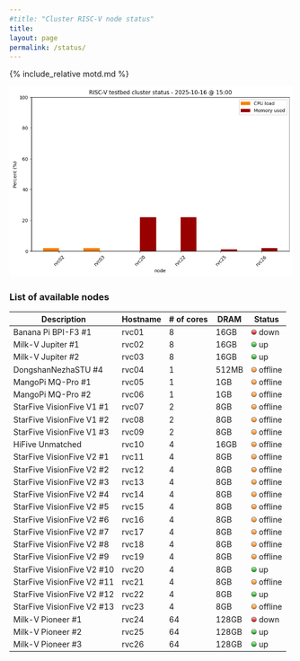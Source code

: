 ```yaml
---
#title: "Cluster RISC-V node status"
title:
layout: page
permalink: /status/
---
```


{% include_relative motd.md %}

<img src="/images/cluster_status.png"/>

### List of available nodes

| Description  | Hostname | # of cores | DRAM | Status |
| ------------- | ------------- |  ------------- | ------------- | ------------- | 
| Banana Pi BPI-F3 #1 | rvc01 | 8 | 16GB | <img src="/images/off.png" alt="red light" width="10"/> down |
| Milk-V Jupiter #1 | rvc02 | 8 | 16GB | <img src="/images/on.png" alt="green light" width="10"/> up |
| Milk-V Jupiter #2 | rvc03 | 8 | 16GB | <img src="/images/on.png" alt="green light" width="10"/> up |
| DongshanNezhaSTU #4 | rvc04 | 1 | 512MB | <img src="/images/amber.png" alt="amber light" width="10"/> offline |
| MangoPi MQ-Pro #1 | rvc05 | 1 | 1GB | <img src="/images/amber.png" alt="amber light" width="10"/> offline |
| MangoPi MQ-Pro #2 | rvc06 | 1 | 1GB | <img src="/images/amber.png" alt="amber light" width="10"/> offline |
| StarFive VisionFive V1 #1 | rvc07 | 2 | 8GB | <img src="/images/amber.png" alt="amber light" width="10"/> offline |
| StarFive VisionFive V1 #2 | rvc08 | 2 | 8GB | <img src="/images/amber.png" alt="amber light" width="10"/> offline |
| StarFive VisionFive V1 #3 | rvc09 | 2 | 8GB | <img src="/images/amber.png" alt="amber light" width="10"/> offline |
| HiFive Unmatched  | rvc10 | 4 | 16GB | <img src="/images/amber.png" alt="amber light" width="10"/> offline |
| StarFive VisionFive V2 #1 | rvc11 | 4 | 8GB | <img src="/images/amber.png" alt="amber light" width="10"/> offline |
| StarFive VisionFive V2 #2 | rvc12 | 4 | 8GB | <img src="/images/amber.png" alt="amber light" width="10"/> offline |
| StarFive VisionFive V2 #3 | rvc13 | 4 | 8GB | <img src="/images/amber.png" alt="amber light" width="10"/> offline |
| StarFive VisionFive V2 #4 | rvc14| 4 | 8GB | <img src="/images/amber.png" alt="amber light" width="10"/> offline |
| StarFive VisionFive V2 #5 | rvc15 | 4 | 8GB | <img src="/images/amber.png" alt="amber light" width="10"/> offline |
| StarFive VisionFive V2 #6 | rvc16 | 4 | 8GB | <img src="/images/amber.png" alt="amber light" width="10"/> offline |
| StarFive VisionFive V2 #7 | rvc17 | 4 | 8GB | <img src="/images/amber.png" alt="amber light" width="10"/> offline |
| StarFive VisionFive V2 #8 | rvc18 | 4 | 8GB | <img src="/images/amber.png" alt="amber light" width="10"/> offline |
| StarFive VisionFive V2 #9 | rvc19 | 4 | 8GB | <img src="/images/amber.png" alt="amber light" width="10"/> offline |
| StarFive VisionFive V2 #10 | rvc20 | 4 | 8GB | <img src="/images/on.png" alt="green light" width="10"/> up | 
| StarFive VisionFive V2 #11 | rvc21 | 4 | 8GB | <img src="/images/amber.png" alt="amber light" width="10"/> offline |
| StarFive VisionFive V2 #12 | rvc22 | 4 | 8GB | <img src="/images/on.png" alt="green light" width="10"/> up |
| StarFive VisionFive V2 #13 | rvc23 | 4 | 8GB | <img src="/images/amber.png" alt="amber light" width="10"/> offline |
| Milk-V Pioneer #1 | rvc24 | 64 | 128GB | <img src="/images/off.png" alt="red light" width="10"/> down |
| Milk-V Pioneer #2 | rvc25 | 64 | 128GB | <img src="/images/on.png" alt="green light" width="10"/> up |
| Milk-V Pioneer #3 | rvc26 | 64 | 128GB | <img src="/images/on.png" alt="green light" width="10"/> up |


